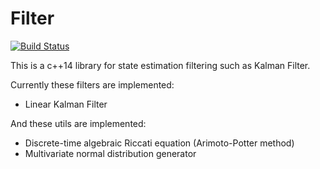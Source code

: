 # Filter
[![Build Status](https://travis-ci.org/kyawawa/Filter.svg?branch=master)](https://travis-ci.org/kyawawa/Filter)

This is a c++14 library for state estimation filtering such as Kalman Filter.

Currently these filters are implemented:
- Linear Kalman Filter

And these utils are implemented:
- Discrete-time algebraic Riccati equation (Arimoto-Potter method)
- Multivariate normal distribution generator
